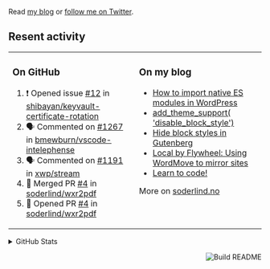 Read [my blog](https://soderlind.no/) or [follow me on Twitter](https://twitter.com/soderlind).

## Resent activity

<table width="100%" border="0"><tr><td valign="top" width="49%">

### On GitHub

<!--START_SECTION:activity-->
1. ❗️ Opened issue [#12](https://github.com/shibayan/keyvault-certificate-rotation/issues/12) in [shibayan/keyvault-certificate-rotation](https://github.com/shibayan/keyvault-certificate-rotation)
2. 🗣 Commented on [#1267](https://github.com/bmewburn/vscode-intelephense/issues/1267) in [bmewburn/vscode-intelephense](https://github.com/bmewburn/vscode-intelephense)
3. 🗣 Commented on [#1191](https://github.com/xwp/stream/issues/1191) in [xwp/stream](https://github.com/xwp/stream)
4. 🎉 Merged PR [#4](https://github.com/soderlind/wxr2pdf/pull/4) in [soderlind/wxr2pdf](https://github.com/soderlind/wxr2pdf)
5. 💪 Opened PR [#4](https://github.com/soderlind/wxr2pdf/pull/4) in [soderlind/wxr2pdf](https://github.com/soderlind/wxr2pdf)
<!--END_SECTION:activity-->

</td><td valign="top" width="49%">

### On my blog

<!-- BLOG:START -->
- [How to import native ES modules in WordPress](https://soderlind.no/how-to-import-native-es-modules-in-wordpress/)
- [add_theme_support( 'disable_block_style')](https://soderlind.no/add-theme-support-disable-block-style/)
- [Hide block styles in Gutenberg](https://soderlind.no/hide-block-styles-in-gutenberg/)
- [Local by Flywheel: Using WordMove to mirror sites](https://soderlind.no/local-by-flywheel-using-wordmove-to-mirror-sites/)
- [Learn to code!](https://soderlind.no/learn-to-code/)
<!-- BLOG:END -->

More on [soderlind.no](https://soderlind.no/)
</td></tr></table>

<details>
  <summary>GitHub Stats</summary>

  <img align="left" alt="Soderlind's GitHub Stats" src="https://github-readme-stats-d1emiyjuh.vercel.app/api?username=soderlind&show_icons=true&hide_border=true&count_private=true" />
  <img align="left" alt="Soderlind's Languages Stats" src="https://github-readme-stats-d1emiyjuh.vercel.app/api/top-langs/?username=soderlind" />

</details>

<a href="https://github.com/soderlind/soderlind/actions"><img src="https://github.com/soderlind/soderlind/workflows/Build%20README/badge.svg" align="right" alt="Build README"></a>

